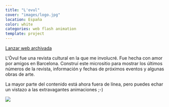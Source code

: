```yaml
---
title: "L'ovul"
cover: "images/logo.jpg"
location: España
color: white
categories: web flash animation
template: project
---
```


<p class="align-center">
<a class="btn external" role="button" href="http://work.joanmira.com/webs/lovul/" target="_blank">Lanzar web archivada</a>
</p>

L'Òvul fue una revista cultural en la que me involucré. Fue hecha con amor por amigos en Barcelona. Construí este micrositio para mostrar los últimos números de la revista, información y fechas de próximos eventos y algunas obras de arte.

La mayor parte del contenido está ahora fuera de línea, pero puedes echar un vistazo a las extravagantes animaciones ;-)

![](/work/lovul/images/1.png)
